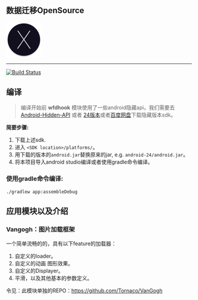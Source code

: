 ## 数据迁移OpenSource

![Logo](app/src/main/res/mipmap-xhdpi/ic_launcher_dark.png)

--------------

[![Build Status](https://travis-ci.org/Tornaco/DataMigration.svg?branch=master)](https://travis-ci.org/Tornaco/DataMigration)

## 编译

> 编译开始前
**wfdhook** 模块使用了一些android隐藏api，我们需要去 [Android-Hidden-API](https://github.com/anggrayudi/android-hidden-api) 或者 [24版本](https://github.com/Tornaco/Hidden-api-android-24)或者[百度网盘](http://pan.baidu.com/s/1dF6EcSx)下载隐藏版本sdk。

**简要步骤:**           
1. 下载上述sdk.
2. 进入 ```<SDK location>/platforms/```。
3. 用下载的版本的```android.jar```替换原来的jar, e.g. ```android-24/android.jar```。
4. 将本项目导入android studio编译或者使用gradle命令编译。

### 使用gradle命令编译:
```
./gradlew app:assembleDebug
```

## 应用模块以及介绍

### Vangogh：图片加载框架

一个简单流畅的的，具有以下feature的加载器：
1. 自定义的loader。
2. 自定义的动画 图形效果。
3. 自定义的Displayer。
4. 平滑，以及其他基本的参数定义。

令见：此模块单独的REPO：https://github.com/Tornaco/VanGogh




















